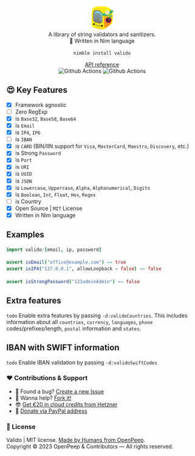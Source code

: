 <p align="center">
  <img src="https://github.com/openpeep/valido/blob/main/.github/logo.png" width="64px"><br>
  A library of string validators and sanitizers.<br>👑 Written in Nim language
</p>

<p align="center">
  <code>nimble install valido</code>
</p>

<p align="center">
  <a href="https://openpeep.github.io/valido/">API reference</a><br>
  <img src="https://github.com/openpeep/valido/workflows/test/badge.svg" alt="Github Actions"> <img src="https://github.com/openpeep/valido/workflows/docs/badge.svg" alt="Github Actions">
</p>

## 😍 Key Features
- [x] Framework agnostic
- [ ] Zero RegExp
- [x] is `Base32`, `Base58`, `Base64`
- [x] is `Email`
- [x] is `IP4`, `IP6`
- [ ] is `IBAN`
- [x] is `CARD` (BIN/IIN support for `Visa`, `MasterCard`, `Maestro`, `Discovery`, etc.)
- [x] is Strong `Password`
- [x] is `Port`
- [x] is `URI`
- [x] is `UUID`
- [x] is `JSON`
- [x] is `Lowercase`, `Uppercase`, `Alpha`, `Alphanumerical`, `Digits`
- [x] is `Boolean`, `Int`, `Float`, `Hex`, `Regex`
- [ ] is Country
- [x] Open Source | `MIT` License
- [x] Written in Nim language

## Examples
```nim
import valido/[email, ip, password]

assert isEmail("office@example.com") == true
assert isIP4("127.0.0.1", allowLoopback = false) == false

assert isStrongPassword("123adminAdmin") == false

```

## Extra features
`todo` Enable extra features by passing `-d:validoCountries`. This includes information
about all `countries`, `currency`, `languages`, `phone` codes/prefixes/length, `postal` information and `states`.

## IBAN with SWIFT information
`todo` Enable IBAN validation by passing `-d:validoSwiftCodes`

### ❤ Contributions & Support
- 🐛 Found a bug? [Create a new Issue](https://github.com/openpeep/valido/issues)
- 👋 Wanna help? [Fork it!](https://github.com/openpeep/valido/fork)
- 😎 [Get €20 in cloud credits from Hetzner](https://hetzner.cloud/?ref=Hm0mYGM9NxZ4)
- 🥰 [Donate via PayPal address](https://www.paypal.com/donate/?hosted_button_id=RJK3ZTDWPL55C)

### 🎩 License
Valido | MIT license. [Made by Humans from OpenPeep](https://github.com/openpeep).<br>
Copyright &copy; 2023 OpenPeep & Contributors &mdash; All rights reserved.

